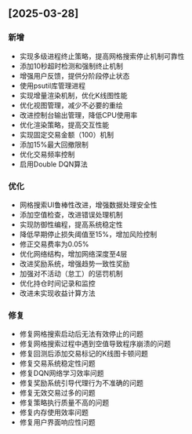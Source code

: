 ## [2025-03-28]
### 新增
- 实现多级进程终止策略，提高网格搜索停止机制可靠性
- 添加10秒超时检测和强制终止机制
- 增强用户反馈，提供分阶段停止状态
- 使用psutil库管理进程
- 实现增量渲染机制，优化K线图性能
- 优化视图管理，减少不必要的重绘
- 改进控制台输出管理，降低CPU使用率
- 优化渲染策略，提高交互性能
- 实现固定交易金额（100）机制
- 添加15%最大回撤限制
- 优化交易频率控制
- 启用Double DQN算法

### 优化
- 网格搜索UI鲁棒性改进，增强数据处理安全性
- 添加空值检查，改进错误处理机制
- 实现防御性编程，提高系统稳定性
- 降低早期停止损失阈值至15%，增加风险控制
- 修正交易费率为0.05%
- 优化网络结构，增加网络深度至4层
- 改进奖励系统，增强趋势一致性奖励
- 加强对不活动（怠工）的惩罚机制
- 优化持仓时间记录和监控
- 改进未实现收益计算方法

### 修复
- 修复网格搜索启动后无法有效停止的问题
- 修复网格搜索过程中遇到空值导致程序崩溃的问题
- 修复回测后添加交易标记的K线图卡顿问题
- 修复交易系统稳定性问题
- 修复DQN网络学习效率问题
- 修复奖励系统引导代理行为不准确的问题
- 修复无效交易过多的问题
- 修复策略执行质量不高的问题
- 修复内存使用效率问题
- 修复用户界面响应性问题 